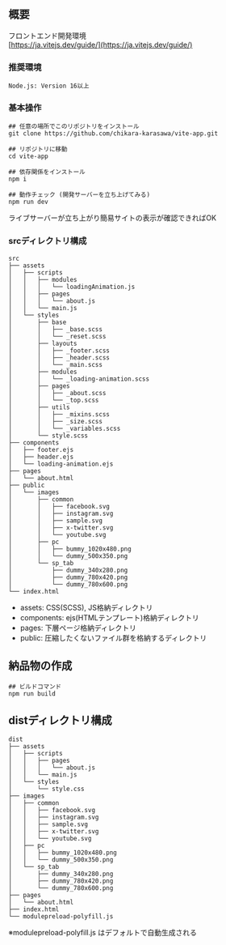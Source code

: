 ## 概要
フロントエンド開発環境  
[https://ja.vitejs.dev/guide/](https://ja.vitejs.dev/guide/)  
  
### 推奨環境
```
Node.js: Version 16以上
```
  
### 基本操作
```
## 任意の場所でこのリポジトリをインストール
git clone https://github.com/chikara-karasawa/vite-app.git

## リポジトリに移動
cd vite-app

## 依存関係をインストール
npm i

## 動作チェック (開発サーバーを立ち上げてみる)
npm run dev
```
ライブサーバーが立ち上がり簡易サイトの表示が確認できればOK  
  
### srcディレクトリ構成
```
src
├── assets
│   ├── scripts
│   │   ├── modules
│   │   │   └── loadingAnimation.js
│   │   ├── pages
│   │   │   └── about.js
│   │   └── main.js
│   └── styles
│       ├── base
│       │   ├── _base.scss
│       │   └── _reset.scss
│       ├── layouts
│       │   ├── _footer.scss
│       │   ├── _header.scss
│       │   └── _main.scss
│       ├── modules
│       │   └── _loading-animation.scss
│       ├── pages
│       │   ├── _about.scss
│       │   └── _top.scss
│       ├── utils
│       │   ├── _mixins.scss
│       │   ├── _size.scss
│       │   └── _variables.scss
│       └── style.scss
├── components
│   ├── footer.ejs
│   ├── header.ejs
│   └── loading-animation.ejs
├── pages
│   └── about.html
├── public
│   └── images
│       ├── common
│       │   ├── facebook.svg
│       │   ├── instagram.svg
│       │   ├── sample.svg
│       │   ├── x-twitter.svg
│       │   └── youtube.svg
│       ├── pc
│       │   ├── bummy_1020x480.png
│       │   └── dummy_500x350.png
│       └── sp_tab
│           ├── dummy_340x280.png
│           ├── dummy_780x420.png
│           └── dummy_780x600.png
└── index.html
```
* assets: CSS(SCSS), JS格納ディレクトリ
* components: ejs(HTMLテンプレート)格納ディレクトリ
* pages: 下層ページ格納ディレクトリ
* public: 圧縮したくないファイル群を格納するディレクトリ
  
## 納品物の作成
```
## ビルドコマンド
npm run build
```
  
## distディレクトリ構成
```
dist
├── assets
│   ├── scripts
│   │   ├── pages
│   │   │   └── about.js
│   │   └── main.js
│   └── styles
│       └── style.css
├── images
│   ├── common
│   │   ├── facebook.svg
│   │   ├── instagram.svg
│   │   ├── sample.svg
│   │   ├── x-twitter.svg
│   │   └── youtube.svg
│   ├── pc
│   │   ├── bummy_1020x480.png
│   │   └── dummy_500x350.png
│   └── sp_tab
│       ├── dummy_340x280.png
│       ├── dummy_780x420.png
│       └── dummy_780x600.png
├── pages
│   └── about.html
├── index.html
└── modulepreload-polyfill.js
```
※modulepreload-polyfill.js はデフォルトで自動生成される
  